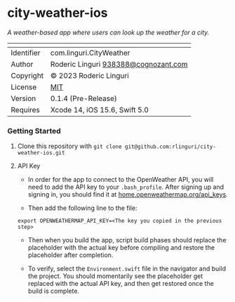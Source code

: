 # city-weather-ios #

_A weather-based app where users can look up the weather for a city._

| <!--   --> | <!--                                  --> |
|------------|-------------------------------------------|
| Identifier | com.linguri.CityWeather                   |
| Author     | Roderic Linguri <938388@cognozant.com>    |
| Copyright  | © 2023 Roderic Linguri                    |
| License    | [MIT](../../blob/develop/LICENSE)         |
| Version    | 0.1.4 (Pre-Release)                       |
| Requires   | Xcode 14, iOS 15.6, Swift 5.0             |

### Getting Started ###

1. Clone this repository with `git clone git@github.com:rlinguri/city-weather-ios.git`

2. API Key

   - In order for the app to connect to the OpenWeather API, you will need to add the API key to your `.bash_profile`. After signing up and signing in, you should find it at [home.openweathermap.org/api_keys](https://home.openweathermap.org/api_keys).

   - Then add the following line to the file:

   `export OPENWEATHERMAP_API_KEY=<The key you copied in the previous step>`

   - Then when you build the app, script build phases should replace the placeholder with the actual key before compiling and restore the placeholder after completion.

   - To verify, select the `Environment.swift` file in the navigator and build the project. You should momentarily see the placeholder get replaced with the actual API key, and then get restored once the build is complete.
